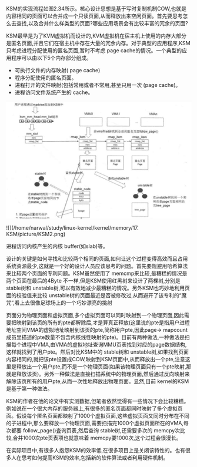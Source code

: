 KSM的实现流程如图2.34所示。核心设计思想是基于写时复制机制COW,也就是内容相同的页面可以合并成一个只读页面,从而释放出来空闲页面。首先要思考怎么去查找,以及合并什么样类型的页面?哪些应用场景会有比较丰富的冗余的页面?

KSM最早是为了KVM虚拟机而设计的,KVM虚拟机在宿主机上使用的内存大部分是匿名页面,并且它们在宿主机中存在大量的冗余内存。对于典型的应用程序,KSM只考虑进程分配使用的匿名页面,暂时不考虑 page cache的情况。一个典型的应用程序可以由以下5个内存部分组成。

-   可执行文件的内存映射( page cache)
-   程序分配使用的匿名页面。
-   进程打开的文件映射(包括常用或者不常用,甚至只用一次 (page cache)。
-   进程访问文件系统产生的 cache。

![](./picture/KSM1.png)

![](/home/narwal/study/linux-kernel/kernel/memory/17. KSM/picture/KSM2.png)

进程访问内核产生的内核 buffer(如slab)等。

设计的关键是如何寻找和比较两个相同的页面,如何让这个过程变得高效而且占用系统资源最少,这就是一个好的设计人员应该思考的问题。首先要规避用哈希算法来比较两个页面的专利问题。KSM虽然使用了 memcmp来比较,最糟糕的情况是两个页面在最后的4Byte 不一样,但是KSM使用红黑树来设计了两棵树,分别是 stable树和 unstable树,可以有效地减少最糟糕的情况。另外KSM也巧妙地利用页面的校验值来比较 unstable树的页面最近是否被修改过,从而避开了该专利的“魔咒”,看上去很像足球场上的一个巧妙漂亮的挑射

页面分为物理页面和虚拟页面,多个虚拟页面可以同时映射到一个物理页面,因此需要把映射到该页的所有的pte都解除后,オ是算真正释放(这里说的pte是指用户进程地址空间VMA的虚拟地址映射到该页的pte,简称用户pte,因此page-> mapcount成员里描述的pte数量不包含内核线性映射的pte)。目前有两种做法,一种做法是扫描每个进程中VMA,由VMA的虚拟地址查询MMU页表找到对应的page数据结构,这样就找到了用户pte。然后对比KSM中的 stable树和 unstable树,如果找到页面内容相同的,就把该pte设置成COW,映射到KSM页面中,从而释放出一个pte,注意这里是释放出一个用户pte,而不是一个物理页面(如果该物理页面只有一个pte映射,那就是释放该页)。另外一种做法是直接扫描系统中的物理页面,然后通过反向映射来解除该页所有的用户pte,从而一次性地释放出物理页面。显然,目前 kernel的KSM是基于第一种做法。

KSM的作者在他的论文中有实测数据,但笔者依然觉得有一些情况下会比较糟糕。例如说在一个很大内存的服务器上,有很多的匿名页面都同时映射了多个虚拟页面。假设每个匿名页面都映射了1000个虚拟页面,这些虚拟页面又同时分布在不同的子进程中,那么要释放一个物理页面,需要扫描完1000个虚拟页面所在的VMA,每次都要 follow_page()査询页表,然后查询 stable树,还需要多次的 memcpy次比较,合并1000次pte页表项也就意味着 memcpy要1000次,这个过程会很漫长。

在实际项目中,有很多人抱怨KSM的效率低,在很多项目上是关闭该特性的。也有很多人在思考如何提高KSM的效率,包括新的软件算法或者利用硬件机制。